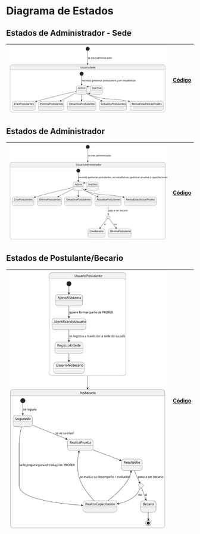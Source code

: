 # Diagrama de Estados

## Estados de Administrador - Sede

|![Diagrama de Estados Administrador](/documentos/imagenes/modelo_del_dominio/estados/estados_sede.svg)|[Código](/modelo_del_dominio/diagramas_de_clases/clases.puml)|
|---|---|

## Estados de Administrador

|![Diagrama de Estados Administrador](/documentos/imagenes/modelo_del_dominio/estados/estados_administrador.svg)|[Código](/modelo_del_dominio/diagramas_de_clases/clases.puml)|
|---|---|

## Estados de Postulante/Becario

|![Diagrama de Estados Candidato](/documentos/imagenes/modelo_del_dominio/estados/estados_postulante.svg)|[Código](/modelo_del_dominio/diagramas_de_clases/clases.puml)|
|---|---|

